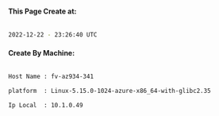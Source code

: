 
   
#### This Page Create at:

```bash

2022-12-22 - 23:26:40 UTC

```

#### Create By Machine:

```bash

Host Name : fv-az934-341

platform  : Linux-5.15.0-1024-azure-x86_64-with-glibc2.35

Ip Local  : 10.1.0.49

```

